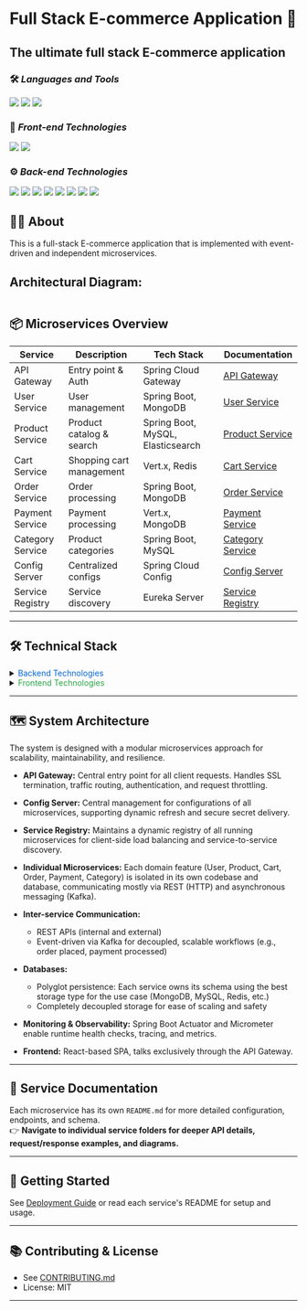 # Full Stack E-commerce Application 🛒

## The ultimate full stack E-commerce application

### 🛠 <i> Languages and Tools </i>

![](https://img.shields.io/badge/Language-Java-informational?style=flat&logo=java&logoColor=white&color=088F8F)
![](https://img.shields.io/badge/Tool-Intellij_IDEA-informational?style=flat&logo=IntelliJIDEA&logoColor=white&color=088F8F)
![](https://img.shields.io/badge/Tool-Visual_Studio_Code-informational?style=flat&logo=VisualStudioCode&logoColor=white&color=088F8F)

### 📄 <i> Front-end Technologies </i>

![](https://img.shields.io/badge/Framework-React_JS-informational?style=flat&logo=react&logoColor=white&color=informational)
![](https://img.shields.io/badge/Framework-React_Bootstrap-informational?style=flat&logo=bootstrap&logoColor=white&color=informational)

### ⚙️ <i> Back-end Technologies </i>

![](https://img.shields.io/badge/Framework-Spring_Boot-informational?style=flat&logo=SpringBoot&logoColor=white&color=2bbc8a)
![](https://img.shields.io/badge/Framework-Eclipse_Vert.x-informational?style=flat&logo=eclipsevertdotx&logoColor=white&color=2bbc8a)
![](https://img.shields.io/badge/Framework-Spring_Security-informational?style=flat&logo=SpringSecurity&logoColor=white&color=2bbc8a)
![](https://img.shields.io/badge/Framework-Spring_Cloud-informational?style=flat&logo=Cloudflare&logoColor=white&color=2bbc8a)
![](https://img.shields.io/badge/Database-MySQL-informational?style=flat&logo=mySQL&logoColor=white&color=2bbc8a)
![](https://img.shields.io/badge/Database-MongoDB-informational?style=flat&logo=MongoDB&logoColor=white&color=2bbc8a)
![](https://img.shields.io/badge/Messaging-Apache_Kafka-informational?style=flat&logo=ApacheKafka&logoColor=white&color=2bbc8a)
![](https://img.shields.io/badge/Documentation-Swagger-informational?style=flat&logo=swagger&logoColor=white&color=2bbc8a)

## 🧑‍💻 About

This is a full-stack E-commerce application that is implemented with event-driven and independent microservices.

## Architectural Diagram:

<img src="images/full-stack-e-commerce-diagram.gif"  alt=""/>

## 📦 Microservices Overview

| Service           | Description                | Tech Stack                         | Documentation                             |
|-------------------|---------------------------|-------------------------------------|--------------------------------------------|
| API Gateway       | Entry point & Auth         | Spring Cloud Gateway                | [API Gateway](api-gateway/README.md)       |
| User Service      | User management            | Spring Boot, MongoDB                | [User Service](user-service/README.md)     |
| Product Service   | Product catalog & search   | Spring Boot, MySQL, Elasticsearch   | [Product Service](product-service/README.md)|
| Cart Service      | Shopping cart management   | Vert.x, Redis                       | [Cart Service](cart-service/README.md)     |
| Order Service     | Order processing           | Spring Boot, MongoDB                | [Order Service](order-service/README.md)   |
| Payment Service   | Payment processing         | Vert.x, MongoDB                     | [Payment Service](payment-service/README.md)|
| Category Service  | Product categories         | Spring Boot, MySQL                  | [Category Service](category-service/README.md)|
| Config Server     | Centralized configs        | Spring Cloud Config                 | [Config Server](config-server/README.md)   |
| Service Registry  | Service discovery          | Eureka Server                       | [Service Registry](service-registry/README.md)|

---

## 🛠️ Technical Stack

<details>
<summary><span style="color: #0366d6;">Backend Technologies</span></summary>

- ☕ Java 17+
- 🍃 Spring Boot & Spring Cloud
- 🛡️ Spring Security
- 🔄 Eclipse Vert.x
- 📊 MongoDB, MySQL
- 📨 Apache Kafka
- 🚀 Redis
- 🔍 Elasticsearch
- 📝 Swagger/OpenAPI
</details>

<details>
<summary><span style="color: #28a745;">Frontend Technologies</span></summary>

- ⚛️ React.js & Redux
- 🎨 React Bootstrap
- 📱 Responsive Design
- 📡 Axios
</details>

---

## 🗺️ System Architecture

The system is designed with a modular microservices approach for scalability, maintainability, and resilience.
- **API Gateway:**
  Central entry point for all client requests. Handles SSL termination, traffic routing, authentication, and request throttling.
- **Config Server:**
  Central management for configurations of all microservices, supporting dynamic refresh and secure secret delivery.
- **Service Registry:**
  Maintains a dynamic registry of all running microservices for client-side load balancing and service-to-service discovery.
- **Individual Microservices:**
  Each domain feature (User, Product, Cart, Order, Payment, Category) is isolated in its own codebase and database, communicating mostly via REST (HTTP) and asynchronous messaging (Kafka).
- **Inter-service Communication:**
    - REST APIs (internal and external)
    - Event-driven via Kafka for decoupled, scalable workflows (e.g., order placed, payment processed)

- **Databases:**
    - Polyglot persistence: Each service owns its schema using the best storage type for the use case (MongoDB, MySQL, Redis, etc.)
    - Completely decoupled storage for ease of scaling and safety

- **Monitoring & Observability:**
  Spring Boot Actuator and Micrometer enable runtime health checks, tracing, and metrics.
- **Frontend:**
  React-based SPA, talks exclusively through the API Gateway.

---

## 🚦 Service Documentation

Each microservice has its own `README.md` for more detailed configuration, endpoints, and schema.  
👉 **Navigate to individual service folders for deeper API details, request/response examples, and diagrams.**

---

## 🏁 Getting Started

See [Deployment Guide](docs/DEPLOYMENT.md) or read each service's README for setup and usage.

---

## 📚 Contributing & License

- See [CONTRIBUTING.md](CONTRIBUTING.md)
- License: MIT

---
